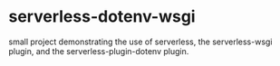 # serverless-dotenv-wsgi
small project demonstrating the use of serverless, the serverless-wsgi plugin, and the serverless-plugin-dotenv plugin.
